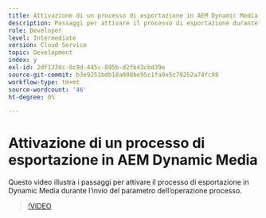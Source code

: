 ```yaml
---
title: Attivazione di un processo di esportazione in AEM Dynamic Media
description: Passaggi per attivare il processo di esportazione durante l’operazione di invio del processo in Dynamic Media.
role: Developer
level: Intermediate
version: Cloud Service
topic: Development
index: y
exl-id: 2df133dc-8c9d-445c-895b-d2fb43cbd39e
source-git-commit: b3e9251bdb18a008be95c1fa9e5c79252a74fc98
workflow-type: tm+mt
source-wordcount: '46'
ht-degree: 0%

---
```


# Attivazione di un processo di esportazione in AEM Dynamic Media

Questo video illustra i passaggi per attivare il processo di esportazione in Dynamic Media durante l’invio del parametro dell’operazione processo.

>[!VIDEO](https://video.tv.adobe.com/v/335454?quality=12&learn=on)
